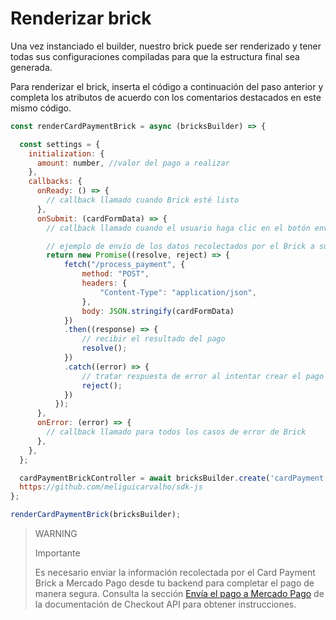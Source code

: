 # Renderizar brick

Una vez instanciado el builder, nuestro brick puede ser renderizado y tener todas sus configuraciones compiladas para que la estructura final sea generada.

Para renderizar el brick, inserta el código a continuación del paso anterior y completa los atributos de acuerdo con los comentarios destacados en este mismo código.

```javascript
const renderCardPaymentBrick = async (bricksBuilder) => {

  const settings = {
    initialization: {
      amount: number, //valor del pago a realizar
    },
    callbacks: {
      onReady: () => {
        // callback llamado cuando Brick esté listo
      },
      onSubmit: (cardFormData) => {
        // callback llamado cuando el usuario haga clic en el botón enviar los datos

        // ejemplo de envío de los datos recolectados por el Brick a su servidor
        return new Promise((resolve, reject) => {
            fetch("/process_payment", { 
                method: "POST",
                headers: {
                    "Content-Type": "application/json",
                },
                body: JSON.stringify(cardFormData)
            })
            .then((response) => {
                // recibir el resultado del pago
                resolve();
            })
            .catch((error) => {
                // tratar respuesta de error al intentar crear el pago
                reject();
            })
          });
      },
      onError: (error) => { 
        // callback llamado para todos los casos de error de Brick
      },
    },
  };

  cardPaymentBrickController = await bricksBuilder.create('cardPayment', 'cardPaymentBrick_container', settings);
  https://github.com/meliguicarvalho/sdk-js
};

renderCardPaymentBrick(bricksBuilder);

```

> WARNING
>
> Importante
>
> Es necesario enviar la información recolectada por el Card Payment Brick a Mercado Pago desde tu backend para completar el pago de manera segura. Consulta la sección [Envía el pago a Mercado Pago](/developers/es/docs/checkout-api/payment-methods/receiving-payment-by-card#bookmark_env_a_el_pago_a_mercado_pago) de la documentación de Checkout API para obtener instrucciones.
